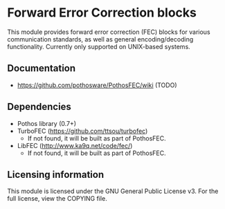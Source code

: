 # Forward Error Correction blocks

This module provides forward error correction (FEC) blocks for various
communication standards, as well as general encoding/decoding functionality.
Currently only supported on UNIX-based systems.

## Documentation

* https://github.com/pothosware/PothosFEC/wiki (TODO)

## Dependencies

* Pothos library (0.7+)
* TurboFEC (https://github.com/ttsou/turbofec)
  * If not found, it will be built as part of PothosFEC.
* LibFEC (http://www.ka9q.net/code/fec/)
  * If not found, it will be built as part of PothosFEC.

## Licensing information

This module is licensed under the GNU General Public License v3. For the
full license, view the COPYING file.
